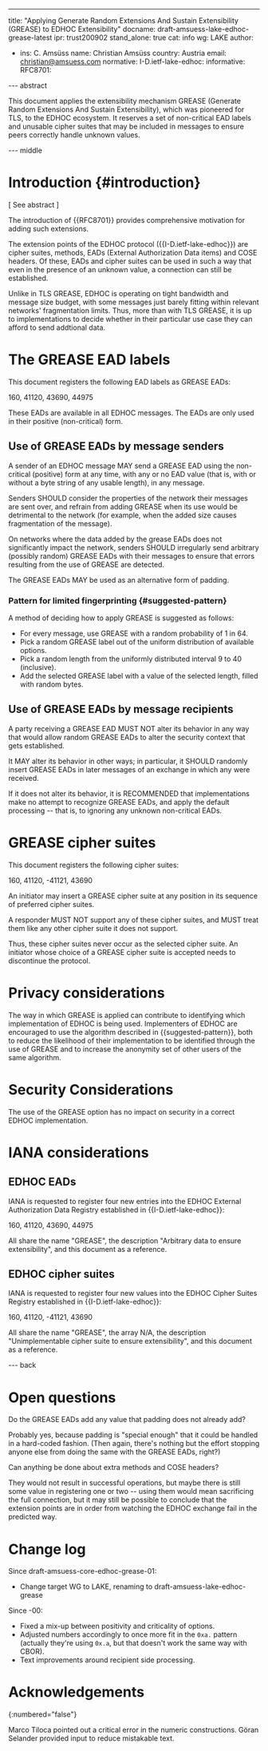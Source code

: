 ---
title: "Applying Generate Random Extensions And Sustain Extensibility (GREASE) to EDHOC Extensibility"
docname: draft-amsuess-lake-edhoc-grease-latest
ipr: trust200902
stand_alone: true
cat: info
wg: LAKE
author:
- ins: C. Amsüss
  name: Christian Amsüss
  country: Austria
  email: christian@amsuess.com
normative:
  I-D.ietf-lake-edhoc:
informative:
  RFC8701:


--- abstract

This document applies the extensibility mechanism GREASE (Generate Random Extensions And Sustain Extensibility),
which was pioneered for TLS,
to the EDHOC ecosystem.
It reserves a set of non-critical EAD labels and unusable cipher suites
that may be included in messages
to ensure peers correctly handle unknown values.

--- middle

# Introduction {#introduction}

\[ See abstract \]

The introduction of {{RFC8701}} provides comprehensive motivation for adding such extensions.

The extension points of the EDHOC protocol ({{I-D.ietf-lake-edhoc}}) are
cipher suites,
methods,
EADs (External Authorization Data items)
and COSE headers.
Of these,
EADs and cipher suites
can be used in such a way that even in the presence of an unknown value,
a connection can still be established.

Unlike in TLS GREASE,
EDHOC is operating on tight bandwidth and message size budget,
with some messages just barely fitting within relevant networks' fragmentation limits.
Thus,
more than with TLS GREASE,
it is up to implementations to decide
whether in their particular use case
they can afford to send addtional data.

# The GREASE EAD labels

This document registers the following EAD labels as GREASE EADs:

160, 41120, 43690, 44975

These EADs are available in all EDHOC messages.
The EADs are only used in their positive (non-critical) form.

## Use of GREASE EADs by message senders

A sender of an EDHOC message MAY send a GREASE EAD using the non-critical (positive) form at any time,
with any or no EAD value (that is, with or without a byte string of any usable length),
in any message.

Senders SHOULD consider the properties of the network their messages are sent over,
and refrain from adding GREASE when its use would be detrimental to the network
(for example, when the added size causes fragmentation of the message).

On networks where the data added by the grease EADs does not significantly impact the network,
senders SHOULD irregularly send arbitrary (possibly random) GREASE EADs with their messages
to ensure that errors resulting from the use of GREASE are detected.

The GREASE EADs MAY be used as an alternative form of padding.

### Pattern for limited fingerprinting {#suggested-pattern}

A method of deciding how to apply GREASE is suggested as follows:

* For every message, use GREASE with a random probability of 1 in 64.
* Pick a random GREASE label out of the uniform distribution of available options.
* Pick a random length from the uniformly distributed interval 9 to 40 (inclusive).
* Add the selected GREASE label with a value of the selected length,
  filled with random bytes.

## Use of GREASE EADs by message recipients

A party receiving a GREASE EAD MUST NOT alter its behavior
in any way that would allow random GREASE EADs
to alter the security context that gets established.

It MAY alter its behavior in other ways;
in particular, it SHOULD randomly insert GREASE EADs
in later messages of an exchange in which any were received.

If it does not alter its behavior,
it is RECOMMENDED that implementations make no attempt to recognize GREASE EADs,
and apply the default processing --
that is, to ignoring any unknown non-critical EADs.

# GREASE cipher suites

This document registers the following cipher suites:

160, 41120, -41121, 43690

An initiator may insert a GREASE cipher suite
at any position in its sequence of preferred cipher suites.

A responder MUST NOT support any of these cipher suites,
and MUST treat them like any other cipher suite it does not support.

Thus, these cipher suites never occur as the selected cipher suite.
An initiator whose choice of a GREASE cipher suite is accepted
needs to discontinue the protocol.

# Privacy considerations

The way in which GREASE is applied
can contribute to identifying which implementation of EDHOC
is being used.
Implementers of EDHOC are encouraged to use the algorithm described in {{suggested-pattern}},
both to reduce the likelihood of their implementation to be identified through the use of GREASE
and to increase the anonymity set of other users of the same algorithm.

# Security Considerations

The use of the GREASE option has no impact on security
in a correct EDHOC implementation.

# IANA considerations

## EDHOC EADs

IANA is requested to register
four new entries into the EDHOC External Authorization Data Registry
established in {{I-D.ietf-lake-edhoc}}:

160, 41120, 43690, 44975

All share the name "GREASE",
the description "Arbitrary data to ensure extensibility",
and this document as a reference.

## EDHOC cipher suites

IANA is requested to register
four new values into the EDHOC Cipher Suites Registry
established in {{I-D.ietf-lake-edhoc}}:

160, 41120, -41121, 43690

All share the name "GREASE",
the array N/A,
the description "Unimplementable cipher suite to ensure extensibility",
and this document as a reference.

--- back

# Open questions

Do the GREASE EADs add any value that padding does not already add?

Probably yes, because padding is "special enough" that it could be handled in a hard-coded fashion.
(Then again, there's nothing but the effort stopping anyone else from doing the same with the GREASE EADs, right?)

Can anything be done about extra methods and COSE headers?

They would not result in successful operations,
but maybe there is still some value in registering one or two --
using them would mean sacrificing the full connection,
but it may still be possible to conclude that the extension points are in order
from watching the EDHOC exchange fail in the predicted way.

# Change log

Since draft-amsuess-core-edhoc-grease-01:

* Change target WG to LAKE, renaming to draft-amsuess-lake-edhoc-grease

Since -00:

* Fixed a mix-up between positivity and criticality of options.
* Adjusted numbers accordingly to once more fit in the `0xa.` pattern
  (actually they're using `0x.a`, but that doesn't work the same way with CBOR).
* Text improvements around recipient side processing.

# Acknowledgements
{:numbered="false"}

Marco Tiloca pointed out a critical error in the numeric constructions.
Göran Selander provided input to reduce mistakable text.
